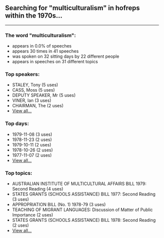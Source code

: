 
## Searching for "multiculturalism" in hofreps within the 1970s...

----

### The word "multiculturalism":

* appears in 0.0% of speeches
* appears 30 times in 41 speeches
* was spoken on 32 sitting days by 22 different people
* appears in speeches on 31 different topics

### Top speakers:

* STALEY, Tony (5 uses)
* CASS, Moss (5 uses)
* DEPUTY SPEAKER, Mr (5 uses)
* VINER, Ian (3 uses)
* CHAIRMAN, The (2 uses)
* [View all...](speakers.md)


### Top days:

* 1979-11-08 (3 uses)
* 1978-11-23 (2 uses)
* 1979-10-11 (2 uses)
* 1978-10-26 (2 uses)
* 1977-11-07 (2 uses)
* [View all...](days.md)


### Top topics:

* AUSTRALIAN INSTITUTE OF MULTICULTURAL AFFAIRS BILL 1979: Second Reading (4 uses)
* STATES GRANTS (SCHOOLS ASSISTANCE) BILL 1977: Second Reading (3 uses)
* APPROPRIATION BILL (No. 1) 1978-79 (3 uses)
* TEACHING OF MIGRANT LANGUAGES: Discussion of Matter of Public Importance (2 uses)
* STATES GRANTS (SCHOOLS ASSISTANCE) BILL 1978: Second Reading (2 uses)
* [View all...](topics.md)
